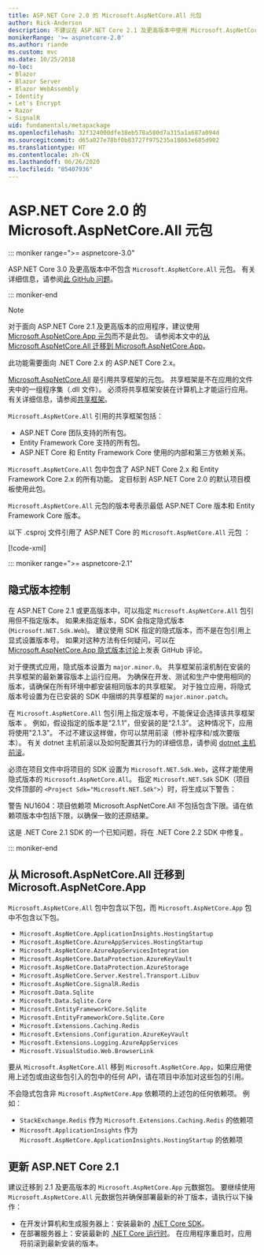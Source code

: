 ```yaml
---
title: ASP.NET Core 2.0 的 Microsoft.AspNetCore.All 元包
author: Rick-Anderson
description: 不建议在 ASP.NET Core 2.1 及更高版本中使用 Microsoft.AspNetCore.All 元数据包。
monikerRange: '>= aspnetcore-2.0'
ms.author: riande
ms.custom: mvc
ms.date: 10/25/2018
no-loc:
- Blazor
- Blazor Server
- Blazor WebAssembly
- Identity
- Let's Encrypt
- Razor
- SignalR
uid: fundamentals/metapackage
ms.openlocfilehash: 32f324000dfe38eb578a580d7a315a1a687a094d
ms.sourcegitcommit: d65a027e78bf0b83727f975235a18863e685d902
ms.translationtype: HT
ms.contentlocale: zh-CN
ms.lasthandoff: 06/26/2020
ms.locfileid: "85407936"
---
```

# <a name="microsoftaspnetcoreall-metapackage-for-aspnet-core-20"></a>ASP.NET Core 2.0 的 Microsoft.AspNetCore.All 元包

::: moniker range=">= aspnetcore-3.0"

ASP.NET Core 3.0 及更高版本中不包含 `Microsoft.AspNetCore.All` 元包。 有关详细信息，请参阅[此 GitHub 问题](https://github.com/aspnet/Announcements/issues/314)。

::: moniker-end

> [!NOTE]
> 对于面向 ASP.NET Core 2.1 及更高版本的应用程序，建议使用 [Microsoft.AspNetCore.App 元包](xref:fundamentals/metapackage-app)而不是此包。 请参阅本文中的[从 Microsoft.AspNetCore.All 迁移到 Microsoft.AspNetCore.App](#migrate)。

此功能需要面向 .NET Core 2.x 的 ASP.NET Core 2.x。

[Microsoft.AspNetCore.All](https://www.nuget.org/packages/Microsoft.AspNetCore.All) 是引用共享框架的元包。  共享框架是不在应用的文件夹中的一组程序集（.dll  文件）。 必须将共享框架安装在计算机上才能运行应用。 有关详细信息，请参阅[共享框架](https://natemcmaster.com/blog/2018/08/29/netcore-primitives-2/)。

`Microsoft.AspNetCore.All` 引用的共享框架包括：

* ASP.NET Core 团队支持的所有包。
* Entity Framework Core 支持的所有包。
* ASP.NET Core 和 Entity Framework Core 使用的内部和第三方依赖关系。

`Microsoft.AspNetCore.All` 包中包含了 ASP.NET Core 2.x 和 Entity Framework Core 2.x 的所有功能。 定目标到 ASP.NET Core 2.0 的默认项目模板使用此包。

`Microsoft.AspNetCore.All` 元包的版本号表示最低 ASP.NET Core 版本和 Entity Framework Core 版本。

以下 .csproj 文件引用了 ASP.NET Core 的 `Microsoft.AspNetCore.All` 元包  ：

[!code-xml[](metapackage/samples/Metapackage.All.Example.csproj?highlight=8)]

::: moniker range=">= aspnetcore-2.1"

## <a name="implicit-versioning"></a>隐式版本控制

在 ASP.NET Core 2.1 或更高版本中，可以指定 `Microsoft.AspNetCore.All` 包引用但不指定版本。 如果未指定版本，SDK 会指定隐式版本 (`Microsoft.NET.Sdk.Web`)。 建议使用 SDK 指定的隐式版本，而不是在包引用上显式设置版本号。 如果对这种方法有任何疑问，可以在 [Microsoft.AspNetCore.App 隐式版本讨论](https://github.com/dotnet/AspNetCore.Docs/issues/6430)上发表 GitHub 评论。

对于便携式应用，隐式版本设置为 `major.minor.0`。 共享框架前滚机制在安装的共享框架的最新兼容版本上运行应用。 为确保在开发、测试和生产中使用相同的版本，请确保在所有环境中都安装相同版本的共享框架。 对于独立应用，将隐式版本号设置为在已安装的 SDK 中捆绑的共享框架的 `major.minor.patch`。

在 `Microsoft.AspNetCore.All` 包引用上指定版本号，不能保证会选择该共享框架版本  。 例如，假设指定的版本是“2.1.1”，但安装的是“2.1.3”。 这种情况下，应用将使用"2.1.3"。 不过不建议这样做，你可以禁用前滚（修补程序和/或次要版本）。 有关 dotnet 主机前滚以及如何配置其行为的详细信息，请参阅 [dotnet 主机前滚](https://github.com/dotnet/core-setup/blob/master/Documentation/design-docs/roll-forward-on-no-candidate-fx.md)。

必须在项目文件中将项目的 SDK 设置为 `Microsoft.NET.Sdk.Web`，这样才能使用隐式版本的 `Microsoft.AspNetCore.All`。 指定 `Microsoft.NET.Sdk` SDK（项目文件顶部的 `<Project Sdk="Microsoft.NET.Sdk">`）时，将生成以下警告：

警告 NU1604：项目依赖项 Microsoft.AspNetCore.All 不包括包含下限。请在依赖项版本中包括下限，以确保一致的还原结果。

这是 .NET Core 2.1 SDK 的一个已知问题，将在 .NET Core 2.2 SDK 中修复。

::: moniker-end

<a name="migrate"></a>

## <a name="migrating-from-microsoftaspnetcoreall-to-microsoftaspnetcoreapp"></a>从 Microsoft.AspNetCore.All 迁移到 Microsoft.AspNetCore.App

`Microsoft.AspNetCore.All` 包中包含以下包，而 `Microsoft.AspNetCore.App` 包中不包含以下包。

* `Microsoft.AspNetCore.ApplicationInsights.HostingStartup`
* `Microsoft.AspNetCore.AzureAppServices.HostingStartup`
* `Microsoft.AspNetCore.AzureAppServicesIntegration`
* `Microsoft.AspNetCore.DataProtection.AzureKeyVault`
* `Microsoft.AspNetCore.DataProtection.AzureStorage`
* `Microsoft.AspNetCore.Server.Kestrel.Transport.Libuv`
* `Microsoft.AspNetCore.SignalR.Redis`
* `Microsoft.Data.Sqlite`
* `Microsoft.Data.Sqlite.Core`
* `Microsoft.EntityFrameworkCore.Sqlite`
* `Microsoft.EntityFrameworkCore.Sqlite.Core`
* `Microsoft.Extensions.Caching.Redis`
* `Microsoft.Extensions.Configuration.AzureKeyVault`
* `Microsoft.Extensions.Logging.AzureAppServices`
* `Microsoft.VisualStudio.Web.BrowserLink`

要从 `Microsoft.AspNetCore.All` 移到 `Microsoft.AspNetCore.App`，如果应用使用上述包或由这些包引入的包中的任何 API，请在项目中添加对这些包的引用。

不会隐式包含非 `Microsoft.AspNetCore.App` 依赖项的上述包的任何依赖项。 例如：

* `StackExchange.Redis` 作为 `Microsoft.Extensions.Caching.Redis` 的依赖项
* `Microsoft.ApplicationInsights` 作为 `Microsoft.AspNetCore.ApplicationInsights.HostingStartup` 的依赖项

## <a name="update-aspnet-core-21"></a>更新 ASP.NET Core 2.1

建议迁移到 2.1 及更高版本的 `Microsoft.AspNetCore.App` 元数据包。 要继续使用 `Microsoft.AspNetCore.All` 元数据包并确保部署最新的补丁版本，请执行以下操作：

* 在开发计算机和生成服务器上：安装最新的 [.NET Core SDK](https://dotnet.microsoft.com/download)。
* 在部署服务器上：安装最新的 [.NET Core 运行时](https://dotnet.microsoft.com/download)。
 在应用程序重启时，应用将前滚到最新安装的版本。

